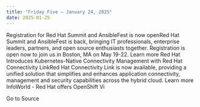 ```yaml
---
title: "Friday Five — January 24, 2025"
date: 2025-01-25
---
```


Registration for Red Hat Summit and AnsibleFest is now openRed Hat Summit and AnsibleFest is back, bringing IT professionals, enterprise leaders, partners, and open source enthusiasts together. Registration is open now to join us in Boston, MA on May 19-22. Learn more Red Hat Introduces Kubernetes-Native Connectivity Management with Red Hat Connectivity LinkRed Hat Connectivity Link is now available, providing a unified solution that simplifies and enhances application connectivity, management and security capabilities across the hybrid cloud. Learn more InfoWorld - Red Hat offers OpenShift Vi

Go to Source

